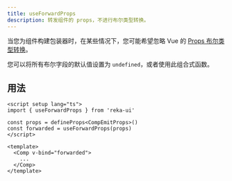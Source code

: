 ```yaml
---
title: useForwardProps
description: 转发组件的 props，不进行布尔类型转换。
---
```


当您为组件构建包装器时，在某些情况下，您可能希望忽略 Vue 的 [Props 布尔类型转换](https://vuejs.org/guide/components/props.html#boolean-casting)。

您可以将所有布尔字段的默认值设置为 `undefined`，或者使用此组合式函数。

## 用法

```vue
<script setup lang="ts">
import { useForwardProps } from 'reka-ui'

const props = defineProps<CompEmitProps>()
const forwarded = useForwardProps(props)
</script>

<template>
  <Comp v-bind="forwarded">
    ...
  </Comp>
</template>
```
